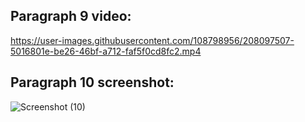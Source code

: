 
## Paragraph 9 video:



https://user-images.githubusercontent.com/108798956/208097507-5016801e-be26-46bf-a712-faf5f0cd8fc2.mp4

## Paragraph 10 screenshot:


![Screenshot (10)](https://user-images.githubusercontent.com/108798956/208098804-1105a309-3426-4ea2-b250-67a48d914290.png)
